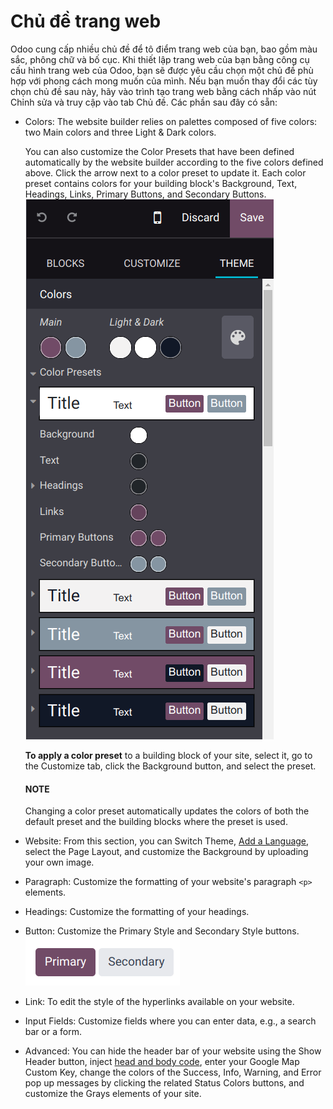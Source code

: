 # Chủ đề trang web

Odoo cung cấp nhiều chủ đề để tô điểm trang web của bạn, bao gồm màu sắc, phông chữ và bố cục. Khi thiết lập trang web của bạn bằng công cụ cấu hình trang web của Odoo, bạn sẽ được yêu cầu chọn một chủ đề phù hợp với phong cách mong muốn của mình. Nếu bạn muốn thay đổi các tùy chọn chủ đề sau này, hãy vào trình tạo trang web bằng cách nhấp vào nút Chỉnh sửa và truy cập vào tab Chủ đề. Các phần sau đây có sẵn:

- Colors: The website builder relies on palettes composed of five colors: two
  Main colors and three Light & Dark colors.

  You can also customize the Color Presets that have been defined automatically by the
  website builder according to the five colors defined above. Click the arrow next to a color preset
  to update it. Each color preset contains colors for your building block's Background,
  Text, Headings, Links, Primary Buttons, and
  Secondary Buttons.
  ![select the colors of your website](../../../../.gitbook/assets/colors.png)

  **To apply a color preset** to a building block of your site, select it, go to the
  Customize tab, click the Background button, and select the preset.

  #### NOTE
  Changing a color preset automatically updates the colors of both the default preset and the
  building blocks where the preset is used.
- Website: From this section, you can Switch Theme,
  [Add a Language](../configuration/translate.md), select the Page Layout, and
  customize the Background by uploading your own image.
- Paragraph: Customize the formatting of your website's paragraph `<p>` elements.
- Headings: Customize the formatting of your headings.
- Button: Customize the Primary Style and Secondary Style
  buttons.
  ![Two types of buttons in Odoo](../../../../.gitbook/assets/buttons.png)
- Link: To edit the style of the hyperlinks available on your website.
- Input Fields: Customize fields where you can enter data, e.g., a search bar or a form.
- Advanced: You can hide the header bar of your website using the
  Show Header button, inject [head and body code](../reporting/analytics.md#analytics-google-tag-manager),
  enter your Google Map Custom Key, change the colors of the Success,
  Info, Warning, and Error pop up messages by clicking the
  related Status Colors buttons, and customize the Grays elements of your
  site.
